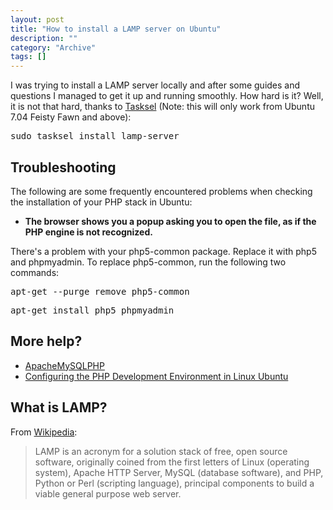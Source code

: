 ```yaml
--- 
layout: post 
title: "How to install a LAMP server on Ubuntu"
description: ""
category: "Archive"
tags: []
---  
```

I was trying to install a LAMP server locally and after some guides and questions I managed to get it up and running smoothly. How hard is it? Well, it is not that hard, thanks to <a href="https://help.ubuntu.com/community/Tasksel">Tasksel</a> (Note: this will only work from Ubuntu 7.04 Feisty Fawn and above):
<pre class="brush: bash">sudo tasksel install lamp-server</pre>

## Troubleshooting


The following are some frequently encountered problems when checking the installation of your PHP stack in Ubuntu:



* <strong>The browser shows you a popup asking you to open the file, as if the PHP engine is not recognized.</strong>

 There's a problem with your php5-common package. Replace it with php5 and phpmyadmin. To replace php5-common, run the following two commands:

<pre class="brush: bash">apt-get --purge remove php5-common</pre>

<pre class="brush: bash">apt-get install php5 phpmyadmin</pre>

## More help?



* <a href="https://help.ubuntu.com/community/ApacheMySQLPHP#After%20installing%20PHP">ApacheMySQLPHP</a>
* <a href="http://netbeans.org/kb/docs/php/configure-php-environment-ubuntu.html#lamp">Configuring the PHP Development Environment in Linux Ubuntu</a>


## What is LAMP?

From <a href="http://en.wikipedia.org/wiki/LAMP_%28software_bundle%29">Wikipedia</a>:
<blockquote>
LAMP is an acronym for a solution stack of free, open source software, originally coined from the first letters of Linux (operating system), Apache HTTP Server, MySQL (database software), and PHP, Python or Perl (scripting language), principal components to build a viable general purpose web server.
</blockquote>

